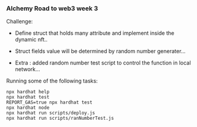 

### Alchemy Road to web3 week 3 

Challenge:
- Define struct that holds many attribute and implement inside the dynamic nft..

- Struct fields value will be determined by random number generater...

- Extra : added random number test script to control the function in local network...

Running some of the following tasks:

```shell
npx hardhat help
npx hardhat test
REPORT_GAS=true npx hardhat test
npx hardhat node
npx hardhat run scripts/deploy.js
npx hardhat run scripts/ranNumberTest.js
```
